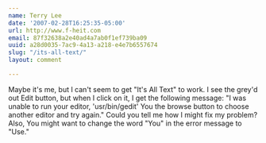 ```yaml
---
name: Terry Lee
date: '2007-02-28T16:25:35-05:00'
url: http://www.f-heit.com
email: 87f32638a2e40ad4a7ab0f1ef739ba09
uuid: a28d0035-7ac9-4a13-a218-e4e7b6557674
slug: "/its-all-text/"
layout: comment

---
```


Maybe it's me, but I can't seem to get "It's All Text" to work.  I see the grey'd out Edit button, but when I click on it, I get the following message: "I was unable to run your editor, 'usr/bin/gedit' You the browse button to choose another editor and try again."  Could you tell me how I might fix my problem?  Also, You might want to change the word "You" in the error message to "Use."
